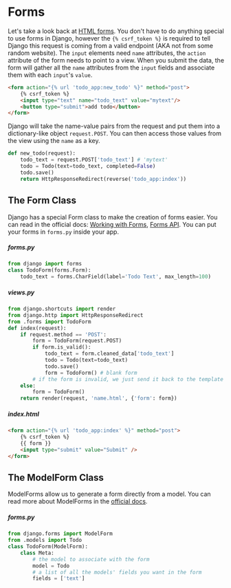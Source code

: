 

# Forms

Let's take a look back at [HTML forms](../../2%20HTML%20+%20CSS/docs/12%20-%20HTML%20Forms.md). You don't have to do anything special to use forms in Django, however the `{% csrf_token %}` is required to tell Django this request is coming from a valid endpoint (AKA not from some random website). The `input` elements need `name` attributes, the `action` attribute of the form needs to point to a view. When you submit the data, the form will gather all the `name` attributes from the `input` fields and associate them with each `input`'s `value`.

```html
<form action="{% url 'todo_app:new_todo' %}" method="post">
    {% csrf_token %}
    <input type="text" name="todo_text" value="mytext"/>
    <button type="submit">add todo</button>
</form>
```

Django will take the name-value pairs from the request and put them into a dictionary-like object `request.POST`. You can then access those values from the view using the `name` as a key.

```python
def new_todo(request):
    todo_text = request.POST['todo_text'] # 'mytext'
    todo = Todo(text=todo_text, completed=False)
    todo.save()
    return HttpResponseRedirect(reverse('todo_app:index'))
```

## The Form Class

Django has a special Form class to make the creation of forms easier. You can read in the official docs: [Working with Forms](https://docs.djangoproject.com/en/2.0/topics/forms/), [Forms API](https://docs.djangoproject.com/en/2.0/ref/forms/api/#django.forms.Form). You can put your forms in `forms.py` inside your app.


##### forms.py
```python
from django import forms
class TodoForm(forms.Form):
    todo_text = forms.CharField(label='Todo Text', max_length=100)
```

##### views.py
```python
from django.shortcuts import render
from django.http import HttpResponseRedirect
from .forms import TodoForm
def index(request):
    if request.method == 'POST':
        form = TodoForm(request.POST)
        if form.is_valid():
            todo_text = form.cleaned_data['todo_text']
            todo = Todo(text=todo_text)
            todo.save()
            form = TodoForm() # blank form
        # if the form is invalid, we just send it back to the template
    else:
        form = TodoForm()
    return render(request, 'name.html', {'form': form})
```

##### index.html
```html
<form action="{% url 'todo_app:index' %}" method="post">
    {% csrf_token %}
    {{ form }}
    <input type="submit" value="Submit" />
</form>
```


## The ModelForm Class

ModelForms allow us to generate a form directly from a model. You can read more about ModelForms in the [official docs](https://docs.djangoproject.com/en/2.0/topics/forms/modelforms/).

##### forms.py
```python
from django.forms import ModelForm
from .models import Todo
class TodoForm(ModelForm):
    class Meta:
        # the model to associate with the form
        model = Todo
        # a list of all the models' fields you want in the form
        fields = ['text']
```
